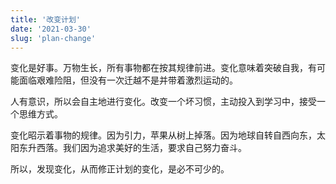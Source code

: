```yaml
---
title: '改变计划'
date: '2021-03-30'
slug: 'plan-change'
---
```


变化是好事。万物生长，所有事物都在按其规律前进。变化意味着突破自我，有可能面临艰难险阻，但没有一次迁越不是并带着激烈运动的。

人有意识，所以会自主地进行变化。改变一个坏习惯，主动投入到学习中，接受一个思维方式。

变化昭示着事物的规律。因为引力，苹果从树上掉落。因为地球自转自西向东，太阳东升西落。我们因为追求美好的生活，要求自己努力奋斗。

所以，发现变化，从而修正计划的变化，是必不可少的。
